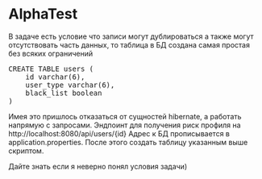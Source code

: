# AlphaTest
В задаче есть условие что записи могут дублироваться а также могут отсутствовать часть данных, то таблица в БД создана самая простая без всяких ограничений
<pre>
CREATE TABLE users (
	id varchar(6),
	user_type varchar(6),
	black_list boolean
)
</pre>

Имея это пришлось отказаться от сущностей hibernate, а работать напрямую с запросами.
Эндпоинт для получения риск профиля на http://localhost:8080/api/users/{id}
Адрес к БД прописывается в application.properties. После этого создать таблицу указанным выше скриптом. 

Дайте знать если я неверно понял условия задачи)
